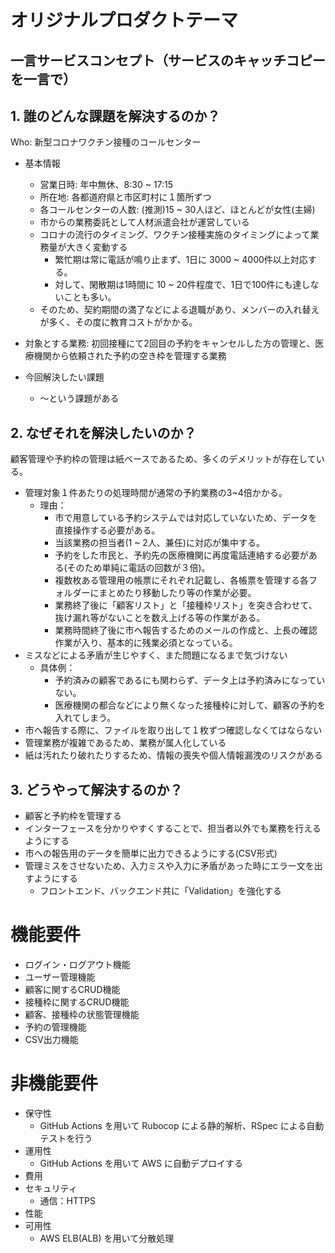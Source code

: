 # オリジナルプロダクトテーマ
## 一言サービスコンセプト（サービスのキャッチコピーを一言で）


## 1. 誰のどんな課題を解決するのか？
Who: 新型コロナワクチン接種のコールセンター
  - 基本情報
    - 営業日時: 年中無休、8:30 ~ 17:15
    - 所在地: 各都道府県と市区町村に１箇所ずつ
    - 各コールセンターの人数: (推測)15 ~ 30人ほど、ほとんどが女性(主婦)
    - 市からの業務委託として人材派遣会社が運営している
    - コロナの流行のタイミング、ワクチン接種実施のタイミングによって業務量が大きく変動する
      - 繁忙期は常に電話が鳴り止まず、1日に 3000 ~ 4000件以上対応する。
      - 対して、閑散期は1時間に 10 ~ 20件程度で、1日で100件にも達しないことも多い。
    - そのため、契約期間の満了などによる退職があり、メンバーの入れ替えが多く、その度に教育コストがかかる。

  - 対象とする業務: 初回接種にて2回目の予約をキャンセルした方の管理と、医療機関から依頼された予約の空き枠を管理する業務

  - 今回解決したい課題
    - 〜という課題がある


## 2. なぜそれを解決したいのか？
顧客管理や予約枠の管理は紙ベースであるため、多くのデメリットが存在している。
- 管理対象１件あたりの処理時間が通常の予約業務の3~4倍かかる。
  - 理由：
    - 市で用意している予約システムでは対応していないため、データを直接操作する必要がある。
    - 当該業務の担当者(1 ~ 2人、兼任)に対応が集中する。
    - 予約をした市民と、予約先の医療機関に再度電話連絡する必要がある(そのため単純に電話の回数が３倍)。
    - 複数枚ある管理用の帳票にそれぞれ記載し、各帳票を管理する各フォルダーにまとめたり移動したり等の作業が必要。
    - 業務終了後に「顧客リスト」と「接種枠リスト」を突き合わせて、抜け漏れ等がないことを数え上げる等の作業がある。
    - 業務時間終了後に市へ報告するためのメールの作成と、上長の確認作業が入り、基本的に残業必須となっている。
- ミスなどによる矛盾が生じやすく、また問題になるまで気づけない
  - 具体例：
    - 予約済みの顧客であるにも関わらず、データ上は予約済みになっていない。
    - 医療機関の都合などにより無くなった接種枠に対して、顧客の予約を入れてしまう。
- 市へ報告する際に、ファイルを取り出して１枚ずつ確認しなくてはならない
- 管理業務が複雑であるため、業務が属人化している
- 紙は汚れたり破れたりするため、情報の喪失や個人情報漏洩のリスクがある


## 3. どうやって解決するのか？
- 顧客と予約枠を管理する
- インターフェースを分かりやすくすることで、担当者以外でも業務を行えるようにする
- 市への報告用のデータを簡単に出力できるようにする(CSV形式)
- 管理ミスをさせないため、入力ミスや入力に矛盾があった時にエラー文を出すようにする
  - フロントエンド、バックエンド共に「Validation」を強化する


# 機能要件
  - ログイン・ログアウト機能
  - ユーザー管理機能
  - 顧客に関するCRUD機能
  - 接種枠に関するCRUD機能
  - 顧客、接種枠の状態管理機能
  - 予約の管理機能
  - CSV出力機能


# 非機能要件
  - 保守性
    - GitHub Actions を用いて Rubocop による静的解析、RSpec による自動テストを行う
  - 運用性
    - GitHub Actions を用いて AWS に自動デプロイする
  - 費用
  - セキュリティ
    - 通信：HTTPS
  - 性能
  - 可用性
    - AWS ELB(ALB) を用いて分散処理
